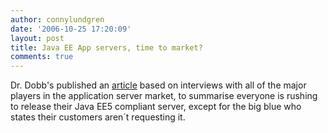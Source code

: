 ```yaml
---
author: connylundgren
date: '2006-10-25 17:20:09'
layout: post
title: Java EE App servers, time to market?
comments: true
---
```


Dr. Dobb's published an [article](http://www.ddj.com/dept/java/193302854)
based on interviews with all of the major players in the application server
market, to summarise everyone is rushing to release their Java EE5 compliant
server, except for the big blue who states their customers aren´t requesting
it.

